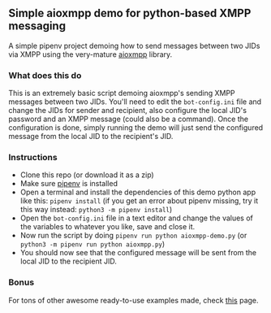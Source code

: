 ## Simple aioxmpp demo for python-based XMPP messaging

A simple pipenv project demoing how to send messages between two JIDs via XMPP using the very-mature [aioxmpp](https://github.com/horazont/aioxmpp) library.

### What does this do
This is an extremely basic script demoing aioxmpp's sending XMPP messages between two JIDs. You'll need to edit the `bot-config.ini` file and change the JIDs for sender and recipient, also configure the local JID's password and an XMPP message (could also be a command). Once the configuration is done, simply running the demo will just send the configured message from the local JID to the recipient's JID.

### Instructions
* Clone this repo (or download it as a zip)
* Make sure [pipenv](https://pypi.org/project/pipenv/) is installed
* Open a terminal and install the dependencies of this demo python app like this:
  `pipenv install` (if you get an error about pipenv missing, try it this way instead: `python3 -m pipenv install`)
* Open the `bot-config.ini` file in a text editor and change the values of the variables to whatever you like, save and close it.
* Now run the script by doing `pipenv run python aioxmpp-demo.py` (or `python3 -m pipenv run python aioxmpp.py`)
* You should now see that the configured message will be sent from the local JID to the recipient JID.

### Bonus

For tons of other awesome ready-to-use examples made, check [this](https://github.com/horazont/aioxmpp/tree/devel/examples) page.
